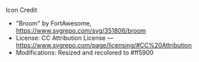 Icon Credit

- "Broom" by FortAwesome, https://www.svgrepo.com/svg/351806/broom
- License: CC Attribution License — https://www.svgrepo.com/page/licensing/#CC%20Attribution
- Modifications: Resized and recolored to #ff5900
